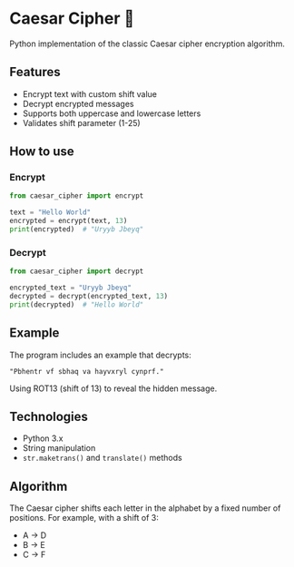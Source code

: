 # Caesar Cipher 🔐

Python implementation of the classic Caesar cipher encryption algorithm.

## Features
- Encrypt text with custom shift value
- Decrypt encrypted messages
- Supports both uppercase and lowercase letters
- Validates shift parameter (1-25)

## How to use

### Encrypt
```python
from caesar_cipher import encrypt

text = "Hello World"
encrypted = encrypt(text, 13)
print(encrypted)  # "Uryyb Jbeyq"
```

### Decrypt
```python
from caesar_cipher import decrypt

encrypted_text = "Uryyb Jbeyq"
decrypted = decrypt(encrypted_text, 13)
print(decrypted)  # "Hello World"
```

## Example
The program includes an example that decrypts:
```
"Pbhentr vf sbhaq va hayvxryl cynprf."
```
Using ROT13 (shift of 13) to reveal the hidden message.

## Technologies
- Python 3.x
- String manipulation
- `str.maketrans()` and `translate()` methods

## Algorithm
The Caesar cipher shifts each letter in the alphabet by a fixed number of positions. For example, with a shift of 3:
- A → D
- B → E
- C → F
